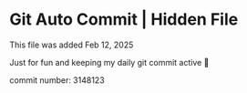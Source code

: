 # Git Auto Commit | Hidden File

This file was added Feb 12, 2025

Just for fun and keeping my daily git commit active 🤪

commit number: 3148123
